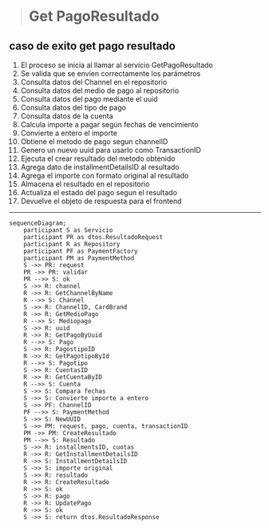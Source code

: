 > # Get PagoResultado

## caso de exito get pago resultado
1. El proceso se inicia al llamar al servicio GetPagoResultado
2. Se valida que se envíen correctamente los parámetros
3. Consulta datos del Channel en el repositorio 
4. Consulta datos del medio de pago al repositorio
5. Consulta datos del pago mediante el uuid
6. Consulta datos del tipo de pago
7. Consulta datos de la cuenta 
8. Calcula importe a pagar según fechas de vencimiento
9. Convierte a entero el importe 
10. Obtiene el metodo de pago segun channelID
11. Genero un nuevo uuid para usarlo como TransactionID
11. Ejecuta el crear resultado del metodo obtenido
12. Agrega dato de installmentDetailsID al resultado
13. Agrega el importe con formato original al resultado
14. Almacena el resultado en el repositorio
15. Actualiza el estado del pago segun el resultado
16. Devuelve el objeto de respuesta para el frontend

***

```mermaid
sequenceDiagram;
    participant S as Servicio
    participant PR as dtos.ResultadoRequest
    participant R as Repository
    participant PF as PaymentFactory
    participant PM as PaymentMethod
    S ->> PR: request
    PR ->> PR: validar
    PR -->> S: ok
    S ->> R: channel
    R ->> R: GetChannelByName
    R -->> S: Channel
    S ->> R: ChannelID, CardBrand
    R ->> R: GetMedioPago
    R -->> S: Mediopago
    S ->> R: uuid
    R ->> R: GetPagoByUuid
    R -->> S: Pago
    S ->> R: PagostipoID
    R ->> R: GetPagotipoById
    R -->> S: Pagotipo
    S ->> R: CuentasID
    R ->> R: GetCuentaByID
    R -->> S: Cuenta
    S ->> S: Compara fechas
    S ->> S: Convierte importe a entero
    S ->> PF: ChannelID
    PF -->> S: PaymentMethod
    S ->> S: NewUUID
    S ->> PM: request, pago, cuenta, transactionID
    PM ->> PM: CreateResultado
    PM -->> S: Resultado
    S ->> R: installmentsID, cuotas
    R ->> R: GetInstallmentDetailsID
    R ->> S: InstallmentDetailsID
    S ->> S: importe original
    S ->> R: resultado
    R ->> R: CreateResultado
    R ->> S: ok
    S ->> R: pago
    R ->> R: UpdatePago
    R ->> S: ok
    S ->> S: return dtos.ResultadoResponse
        
```